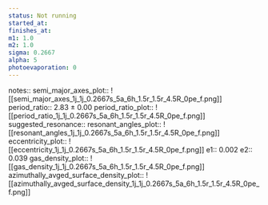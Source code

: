 ```yaml
---
status: Not running
started_at:
finishes_at:
m1: 1.0
m2: 1.0
sigma: 0.2667
alpha: 5
photoevaporation: 0
---
```


notes::
semi_major_axes_plot:: ![[semi_major_axes_1j_1j_0.2667s_5a_6h_1.5r_1.5r_4.5R_0pe_f.png]]
period_ratio:: 2.83 ± 0.00
period_ratio_plot:: ![[period_ratio_1j_1j_0.2667s_5a_6h_1.5r_1.5r_4.5R_0pe_f.png]]
suggested_resonance:: 
resonant_angles_plot:: ![[resonant_angles_1j_1j_0.2667s_5a_6h_1.5r_1.5r_4.5R_0pe_f.png]]
eccentricity_plot:: ![[eccentricity_1j_1j_0.2667s_5a_6h_1.5r_1.5r_4.5R_0pe_f.png]]
e1:: 0.002
e2:: 0.039
gas_density_plot:: ![[gas_density_1j_1j_0.2667s_5a_6h_1.5r_1.5r_4.5R_0pe_f.png]]
azimuthally_avged_surface_density_plot:: ![[azimuthally_avged_surface_density_1j_1j_0.2667s_5a_6h_1.5r_1.5r_4.5R_0pe_f.png]]

